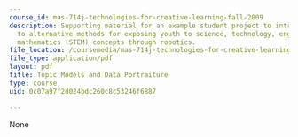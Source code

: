 ```yaml
---
course_id: mas-714j-technologies-for-creative-learning-fall-2009
description: Supporting material for an example student project to introduce educators
  to alternative methods for exposing youth to science, technology, engineering, and
  mathematics (STEM) concepts through robotics.
file_location: /coursemedia/mas-714j-technologies-for-creative-learning-fall-2009/0c07a97f2d024bdc260c8c53246f6887_MITMAS_714JF09_pro_xpostr4.pdf
file_type: application/pdf
layout: pdf
title: Topic Models and Data Portraiture
type: course
uid: 0c07a97f2d024bdc260c8c53246f6887

---
```

None